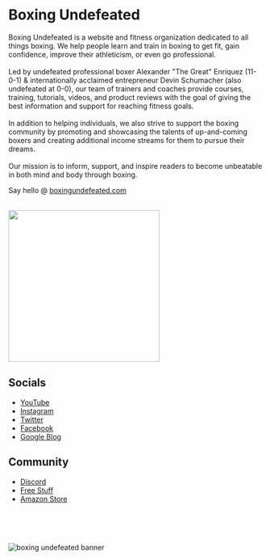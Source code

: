 # Boxing Undefeated

Boxing Undefeated is a website and fitness organization dedicated to all things boxing. We help people learn and train in boxing to get fit, gain confidence, improve their athleticism, or even go professional. 
<br><br>
Led by undefeated professional boxer Alexander "The Great" Enriquez (11-0-1) & internationally acclaimed entrepreneur Devin Schumacher (also undefeated at 0-0), our team of trainers and coaches provide courses, training, tutorials, videos, and product reviews with the goal of giving the best information and support for reaching fitness goals. 
<br><br>
In addition to helping individuals, we also strive to support the boxing community by promoting and showcasing the talents of up-and-coming boxers and creating additional income streams for them to pursue their dreams. 
<br><br>
Our mission is to inform, support, and inspire readers to become unbeatable in both mind and body through boxing.

Say hello @ [boxingundefeated.com](https://boxingundefeated.com)

<br>

<img src="https://github.com/boxingundefeated/.github/assets/45643901/1906bf71-8695-4bcf-94fb-4fc26ce6086c" height="300px"/>


<br>


## Socials

- [YouTube](https://serp.ly/@boxing/youtube)
- [Instagram](https://serp.ly/@boxing/instagram)
- [Twitter](https://serp.ly/@boxing/twitter)
- [Facebook](https://serp.ly/@boxing/facebook)
- [Google Blog](https://sites.google.com/view/boxingundefeated)

## Community

- [Discord](https://serp.ly/@boxing/discord)
- [Free Stuff](https://serp.ly/@boxing/stuff)
- [Amazon Store](https://serp.ly/@boxing/amazon)

<br><br><br>


![boxing undefeated banner](https://github.com/boxingundefeated/.github/assets/45643901/8e3b82f0-402e-4bbb-9afd-955fdc567417)
